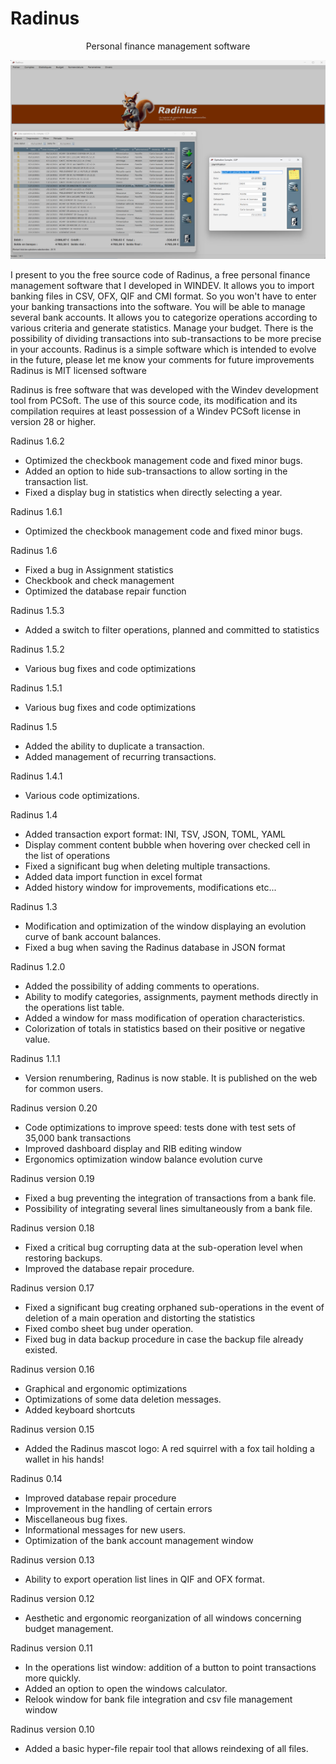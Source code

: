 # Radinus

 <p align="center" > Personal finance management software </p>

<p align="center">
  <img src="https://github.com/Fab2bprog/Radinus/blob/main/ImagesIconesRadinus/Licence/EcranPrincipal.png" width="650" title="Radinus">
 </p>


I present to you the free source code of Radinus, a free personal finance management software that I developed in WINDEV.
It allows you to import banking files in CSV, OFX, QIF and CMI format. So you won't have to enter your banking transactions into the software.
You will be able to manage several bank accounts.
It allows you to categorize operations according to various criteria and generate statistics.
Manage your budget.
There is the possibility of dividing transactions into sub-transactions to be more precise in your accounts.
Radinus is a simple software which is intended to evolve in the future, please let me know your comments for future improvements
Radinus is MIT licensed software

Radinus is free software that was developed with the Windev development tool from PCSoft. 
The use of this source code, its modification and its compilation requires at least possession of a Windev PCSoft license in version 28 or higher.

Radinus 1.6.2
- Optimized the checkbook management code and fixed minor bugs.
- Added an option to hide sub-transactions to allow sorting in the transaction list.
- Fixed a display bug in statistics when directly selecting a year.

Radinus 1.6.1
- Optimized the checkbook management code and fixed minor bugs.

Radinus 1.6
- Fixed a bug in Assignment statistics
- Checkbook and check management
- Optimized the database repair function

Radinus 1.5.3
- Added a switch to filter operations, planned and committed to statistics

Radinus 1.5.2
- Various bug fixes and code optimizations

Radinus 1.5.1
- Various bug fixes and code optimizations

Radinus 1.5
- Added the ability to duplicate a transaction.
- Added management of recurring transactions.

Radinus 1.4.1
- Various code optimizations.

Radinus 1.4
- Added transaction export format: INI, TSV, JSON, TOML, YAML
- Display comment content bubble when hovering over checked cell in the list of operations
- Fixed a significant bug when deleting multiple transactions.
- Added data import function in excel format
- Added history window for improvements, modifications etc...

Radinus 1.3
- Modification and optimization of the window displaying an evolution curve of bank account balances.
- Fixed a bug when saving the Radinus database in JSON format

Radinus 1.2.0
- Added the possibility of adding comments to operations.
- Ability to modify categories, assignments, payment methods directly in the operations list table.
- Added a window for mass modification of operation characteristics.
- Colorization of totals in statistics based on their positive or negative value.

Radinus 1.1.1
- Version renumbering, Radinus is now stable. It is published on the web for common users.

Radinus version 0.20
- Code optimizations to improve speed: tests done with test sets of 35,000 bank transactions
- Improved dashboard display and RIB editing window
- Ergonomics optimization window balance evolution curve

Radinus version 0.19
- Fixed a bug preventing the integration of transactions from a bank file.
- Possibility of integrating several lines simultaneously from a bank file.

Radinus version 0.18
- Fixed a critical bug corrupting data at the sub-operation level when restoring backups.
- Improved the database repair procedure.

Radinus version 0.17
- Fixed a significant bug creating orphaned sub-operations in the event of deletion of a main operation and distorting the statistics
- Fixed combo sheet bug under operation.
- Fixed bug in data backup procedure in case the backup file already existed.

Radinus version 0.16
- Graphical and ergonomic optimizations
- Optimizations of some data deletion messages.
- Added keyboard shortcuts

Radinus version 0.15
- Added the Radinus mascot logo: A red squirrel with a fox tail holding a wallet in his hands!

Radinus 0.14
- Improved database repair procedure
- Improvement in the handling of certain errors
- Miscellaneous bug fixes.
- Informational messages for new users.
- Optimization of the bank account management window

Radinus version 0.13 
- Ability to export operation list lines in QIF and OFX format.

Radinus version 0.12
- Aesthetic and ergonomic reorganization of all windows concerning budget management.

Radinus version 0.11
- In the operations list window: addition of a button to point transactions more quickly.
- Added an option to open the windows calculator.
- Relook window for bank file integration and csv file management window

Radinus version 0.10
- Added a basic hyper-file repair tool that allows reindexing of all files.

